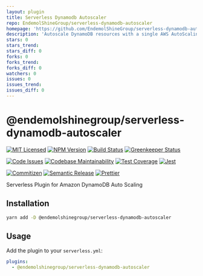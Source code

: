 ```yaml
---
layout: plugin
title: Serverless Dynamodb Autoscaler
repo: EndemolShineGroup/serverless-dynamodb-autoscaler
homepage: 'https://github.com/EndemolShineGroup/serverless-dynamodb-autoscaler'
description: 'Autoscale DynamoDB resources with a single AWS AutoScalingPlan'
stars: 0
stars_trend: 
stars_diff: 0
forks: 0
forks_trend: 
forks_diff: 0
watchers: 0
issues: 0
issues_trend: 
issues_diff: 0
---
```



# @endemolshinegroup/serverless-dynamodb-autoscaler

[![MIT Licensed][icon-license]][link-license]
[![NPM Version][icon-npm]][link-npm]
[![Build Status][icon-ci]][link-ci]
[![Greenkeeper Status][icon-greenkeeper]][link-greenkeeper]

[![Code Issues][icon-issues]][link-issues]
[![Codebase Maintainability][icon-maintainability]][link-maintainability]
[![Test Coverage][icon-coverage]][link-coverage]
[![Jest][icon-jest]][link-jest]

[![Commitizen][icon-commitizen]][link-commitizen]
[![Semantic Release][icon-semantic-release]][link-semantic-release]
[![Prettier][icon-prettier]][link-prettier]

Serverless Plugin for Amazon DynamoDB Auto Scaling

## Installation

```bash
yarn add -D @endemolshinegroup/serverless-dynamodb-autoscaler
```

## Usage

Add the plugin to your `serverless.yml`:

```yaml
plugins:
  - @endemolshinegroup/serverless-dynamodb-autoscaler
```

[icon-license]: https://img.shields.io/github/license/EndemolShineGroup/serverless-dynamodb-autoscaler.svg?longCache=true&style=flat-square
[link-license]: LICENSE
[icon-npm]: https://img.shields.io/npm/v/@endemolshinegroup/serverless-dynamodb-autoscaler.svg?longCache=true&style=flat-square
[link-npm]: https://www.npmjs.com/package/@endemolshinegroup/serverless-dynamodb-autoscaler
[icon-ci]: https://img.shields.io/travis/com/EndemolShineGroup/serverless-dynamodb-autoscaler.svg?longCache=true&style=flat-square
[link-ci]: https://travis-ci.com/EndemolShineGroup/serverless-dynamodb-autoscaler
[icon-greenkeeper]: https://img.shields.io/badge/greenkeeper-enabled-brightgreen.svg?longCache=true&style=flat-square
[link-greenkeeper]: https://greenkeeper.io/

[icon-issues]: https://img.shields.io/codeclimate/issues/EndemolShineGroup/serverless-dynamodb-autoscaler.svg?longCache=true&style=flat-square
[link-issues]: https://codeclimate.com/github/EndemolShineGroup/serverless-dynamodb-autoscaler/issues
[icon-maintainability]: https://img.shields.io/codeclimate/maintainability/EndemolShineGroup/serverless-dynamodb-autoscaler.svg?longCache=true&style=flat-square
[link-maintainability]: https://codeclimate.com/github/EndemolShineGroup/serverless-dynamodb-autoscaler
[icon-coverage]: https://img.shields.io/codecov/c/github/EndemolShineGroup/serverless-dynamodb-autoscaler/develop.svg?longCache=true&style=flat-square
[link-coverage]: https://codecov.io/gh/EndemolShineGroup/serverless-dynamodb-autoscaler

[icon-jest]: https://img.shields.io/badge/tested_with-jest-99424f.svg?longCache=true&style=flat-square
[link-jest]: https://jestjs.io/

[icon-commitizen]: https://img.shields.io/badge/commitizen-friendly-brightgreen.svg?longCache=true&style=flat-square
[link-commitizen]: http://commitizen.github.io/cz-cli/
[icon-semantic-release]: https://img.shields.io/badge/%20%20%F0%9F%93%A6%F0%9F%9A%80-semantic--release-e10079.svg?longCache=true&style=flat-square
[link-semantic-release]: https://semantic-release.gitbooks.io/semantic-release/
[icon-prettier]: https://img.shields.io/badge/code_style-prettier-ff69b4.svg?longCache=true&style=flat-square
[link-prettier]: https://prettier.io/

